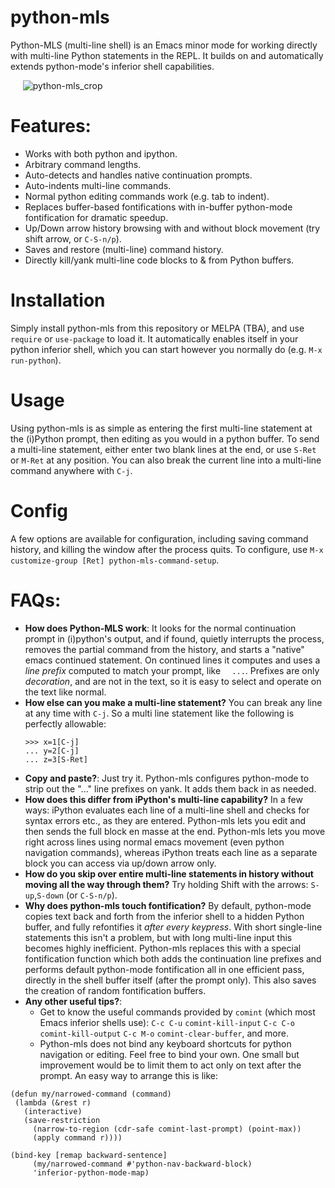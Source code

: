 # python-mls

Python-MLS (multi-line shell) is an Emacs minor mode for working directly with multi-line Python statements in the REPL. It builds on and automatically extends python-mode's inferior shell capabilities.

&nbsp;&nbsp;&nbsp;&nbsp;   ![python-mls_crop](https://user-images.githubusercontent.com/93749/134784188-7ac9ee9d-8e29-4c7f-82d7-2881e96d4bd2.gif)


# Features:

- Works with both python and ipython.
- Arbitrary command lengths.
- Auto-detects and handles native continuation prompts.
- Auto-indents multi-line commands.
- Normal python editing commands work (e.g. tab to indent).
- Replaces buffer-based fontifications with in-buffer python-mode
  fontification for dramatic speedup.
- Up/Down arrow history browsing with and without block movement
  (try shift arrow, or `C-S-n/p`).
- Saves and restore (multi-line) command history.
- Directly kill/yank multi-line code blocks to & from Python
  buffers.
  
# Installation

Simply install python-mls from this repository or MELPA (TBA), and use `require` or `use-package` to load it.  It automatically enables itself in your python inferior shell, which you can start however you normally do (e.g. `M-x run-python`).  

# Usage

Using python-mls is as simple as entering the first multi-line statement at the (i)Python prompt, then editing as you would in a python buffer.  To send a multi-line statement, either enter two blank lines at the end, or use `S-Ret` or `M-Ret` at any position.  You can also break the current line into a multi-line command anywhere with `C-j`. 

# Config

A few options are available for configuration, including saving command history, and killing the window after the process quits.  To configure, use `M-x customize-group [Ret] python-mls-command-setup`. 

# FAQs:

- **How does Python-MLS work**: It looks for the normal continuation prompt in (i)python's output, and if found, quietly interrupts the process, removes the partial command from the history, and starts a "native" emacs continued statement. On continued lines it computes and uses a _line prefix_ computed to match your prompt, like `  ...`.  Prefixes are only _decoration_, and are not in the text, so it is easy to select and operate on the text like normal. 
- **How else can you make a multi-line statement?** You can break any line at any time with `C-j`.  So a multi line statement like the following is perfectly allowable:
  ```
  >>> x=1[C-j]
  ... y=2[C-j]
  ... z=3[S-Ret]
  ```
- **Copy and paste?**: Just try it.  Python-mls configures python-mode to strip out the "..." line prefixes on yank.  It adds them back in as needed.
- **How does this differ from iPython's multi-line capability?** In a few ways: iPython evaluates each line of a multi-line shell and checks for syntax errors etc., as they are entered.  Python-mls lets you edit and then sends the full block en masse at the end.  Python-mls lets you move right across lines using normal emacs movement (even python navigation commands), whereas iPython treats each line as a separate block you can access via up/down arrow only. 
- **How do you skip over entire multi-line statements in history without moving all the way through them?** Try holding Shift with the arrows: `S-up`,`S-down` (or `C-S-n/p`).
- **Why does python-mls touch fontification?** By default, python-mode copies text back and forth from the inferior shell to a hidden Python buffer, and fully refontifies it _after every keypress_. With short single-line statements this isn't a problem, but with long multi-line input this becomes highly inefficient. Python-mls replaces this with a special fontification function which both adds the continuation line prefixes and performs default python-mode fontification all in  one efficient pass, directly in the shell buffer itself (after the prompt only).  This also saves the creation of random fontification buffers.
- **Any other useful tips?**:  
   - Get to know the useful commands provided by `comint` (which most Emacs inferior shells use): `C-c C-u` `comint-kill-input` `C-c C-o` `comint-kill-output` `C-c M-o` `comint-clear-buffer`, and more.
   - Python-mls does not bind any keyboard shortcuts for python navigation or editing. Feel free to bind your own. One small but improvement would be to limit them to act only on text after the prompt. An easy way to arrange this is like:
 ```elisp
 (defun my/narrowed-command (command)
  (lambda (&rest r)
    (interactive)
    (save-restriction
      (narrow-to-region (cdr-safe comint-last-prompt) (point-max))
      (apply command r))))

 (bind-key [remap backward-sentence]
	  (my/narrowed-command #'python-nav-backward-block)
	  'inferior-python-mode-map)
 ```
